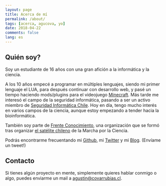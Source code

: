 ```yaml
---
layout: page
title: Acerca de mí
permalink: /about/
tags: [acerca, agucova, yo]
date: 2018-04-22
comments: false
lang: es
---
```

## Quién soy?
Soy un estudiante de 16 años con una gran afición a la informática y la ciencia.

A los 10 años empecé a programar en múltiples lenguajes, siendo mi primer lenguaje el LUA, para después continuar con desarrollo web, y pasé un tiempo haciendo mods/plugins para el videojuego [Minecraft](https://minecraft.net). Más tarde me interesó el campo de la seguridad informática, pasando a ser un activo miembro de [Seguridad Informática Chile](https://hacking.cl). Hoy en día, tengo mucho interés en varios campos de la ciencia, aunque estoy empezando a tender hacia la bioinformática.

También soy parte de [Frente Conocimiento](https://frenteconocimiento.cl/), una organización que se formó tras organizar [el satélite chileno](https://marchaporlaciencia.cl/) de la Marcha por la Ciencia.

Podrás encontrarme frecuentando mi [Github](https://github.com/agucova), mi [Twitter](https://twitter.com/agucova) y mi [Blog](https://agucova.github.io/posts/). (Envíame un tweet!)

## Contacto

Si tienes algún proyecto en mente, simplemente quieres hablar conmigo o algo, puedes enviarme un mail a [agustin@covarrubias.cl](mailto:agustin@covarrubias.cl).
